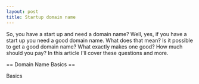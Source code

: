 ```yaml
---
layout: post
title: Startup domain name
---
```


So, you have a start up and need a domain name?  Well, yes, if you have a start up you need a good domain name.  What does that mean?  Is it possible to get a good domain name?  What exactly makes one good?  How much should you pay?  In this article I'll cover these questions and more.

== Domain Name Basics ==

Basics
